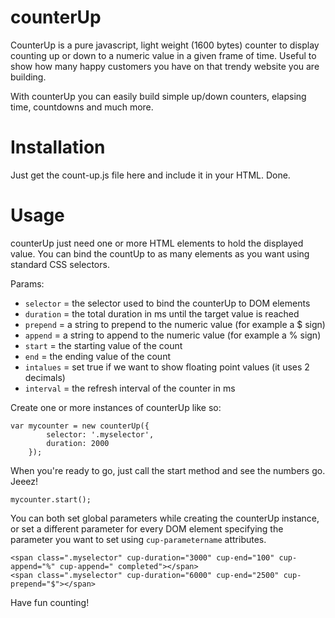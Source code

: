 # counterUp

CounterUp is a pure javascript, light weight (1600 bytes) counter to display counting up or down to a numeric value in a given frame of time. Useful to show how many happy customers you have on that trendy website you are building.

With counterUp you can easily build simple up/down counters, elapsing time, countdowns and much more.


# Installation


Just get the count-up.js file here and include it in your HTML. Done.


# Usage


counterUp just need one or more HTML elements to hold the displayed value. You can bind the countUp to as many elements as you want using standard CSS selectors.

Params:
- `selector` = the selector used to bind the counterUp to DOM elements
- `duration` = the total duration in ms until the target value is reached
- `prepend`  = a string to prepend to the numeric value (for example a $ sign)
- `append`   = a string to append to the numeric value (for example a % sign)
- `start`    = the starting value of the count
- `end`      = the ending value of the count
- `intalues` = set true if we want to show floating point values (it uses 2 decimals)
- `interval` = the refresh interval of the counter in ms

Create one or more instances of counterUp like so:

```
var mycounter = new counterUp({
        selector: '.myselector',
        duration: 2000
    });
```

When you're ready to go, just call the start method and see the numbers go. Jeeez!

`mycounter.start();`

You can both set global parameters while creating the counterUp instance, or set a different parameter for every DOM element specifying the parameter you want to set using `cup-parametername` attributes.

```
<span class=".myselector" cup-duration="3000" cup-end="100" cup-append="%" cup-append=" completed"></span>
<span class=".myselector" cup-duration="6000" cup-end="2500" cup-prepend="$"></span>

```

Have fun counting!
